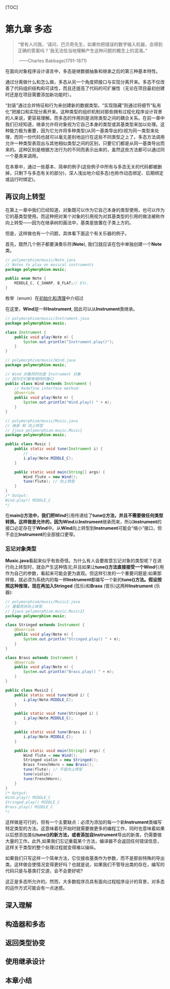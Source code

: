[TOC]

<!-- Polymorphism -->

# 第九章 多态

> “曾有人问我，‘请问，巴贝奇先生，如果你把错误的数字输入机器，会得到正确的答案吗？’我无法恰当地理解产生这种问题的概念上的混淆。”
>
> ​																															——Charles Babbage(1791-1871)

在面向对象程序设计语言中，多态是继数据抽象和继承之后的第三种基本特性。

通过分离做什么和怎么做，多态从另一个角度把接口与实现分离开来。多态不仅改善了代码组织结构和可读性，而且还提高了代码的可扩展性（无论在项目最初创建时还是在项目需要添加新功能时）。

“封装”通过合并特征和行为来创建新的数据类型。“实现隐藏”则通过将细节“私有化“把接口和实现分离开来。这种类型的组织机制对那些拥有过程化程序设计背景的人来说，更容易理解。而多态的作用则是消除类型之间的耦合关系。在前一章中我们已经知道，继承允许将对象视为它自己本身的类型或其基类型来加以处理。这种能力极为重要，因为它允许将多种类型(从同一基类导出的)视为同一类型来处理，而同一份代码也就可以毫无差别地运行在这些不同类型之上了。多态方法调用允许一种类型表现出与其他相似类型之间的区别，只要它们都是从同一基类导出而来的。这种区别是根据方法行为的不同而表示出来的，虽然这些方法都可以通过同一个基类来调用。

在本章中，通过一些基本、简单的例子(这些例子中所有与多态无关的代码都被删掉，只剩下与多态有关的部分)，深人浅出地介绍多态(也称作动态绑定、后期绑定或运行时绑定)。

## 再议向上转型

在第上一章中我们已经知道，对象既可以作为它自己本身的类型使用，也可以作为它的基类型使用。而这种把对某个对象的引用视为对其基类型的引用的做法被称作向上转型——因为在继承树的画法中，基类是放置在子类上方的。

但是，这样做也有一个问题，具体看下面这个有关乐器的例子。

首先，既然几个例子都要演奏乐符(**Note**), 我们]就应该在包中单独创建一个**Note**类。

```java
// polymorphism/music/Note.java 
// Notes to play on musical instruments 
package polymorphism.music;

public enum Note {
    MIDDLE_C, C_SHARP, B_FLAT;// Etc.
}
```

枚举（enum）在[初始化和清理]()中介绍过

在这里，**Wind**是一种**Instrument**, 因此可以从**Instrument**类继承。

```java
// polymorphism/music/Instrument.java
package polymorphism.music;

class Instrument {
    public void play(Note n) {
        System.out.println("Instrument.play()");
    }
}

// polymorphism/music/Wind.java
package polymorphism.music;

// Wind 对象同时也是 Instrument 对象
// 因为它们都有相同的接口
public class Wind extends Instrument {
    // Redefine interface method:
    @Override
    public void play(Note n) {
        System.out.println("Wind.play() " + n);
    }
}

// polymorphism/music/Music.java
// 继承 和 向上转型
// {java polymorphism.music.Music}
package polymorphism.music;

public class Music {
    public static void tune(Instrument i) {
        // ...
        i.play(Note.MIDDLE_C);
    }

    public static void main(String[] args) {
        Wind flute = new Wind();
        tune(flute); // 向上转型
    }
}
/* Output:
Wind.play() MIDDLE_C
*/
```

在**main()**方法中，我们把**Wind**引用传递给了**tune()**方法，并且不需要做任何类型转换。这样做是允许的，因为**Wind**从**Instrument**继承而来，所以**Instrument**的接口必定存在于**Wind**中。从**Wind**向上转型到**Instrument**可能会“缩小”接口，但不会比**Instrument**的全部接口更窄。

### 忘记对象类型

**Music.java**看起来似乎有些奇怪。为什么有人会要故意忘记对象的类型呢？在进行向上转型时，就会产生这种情况;并且如果让**tune()**方法直接接受一个**Wind**引用作为自己的参数，看起来可能会更为直观。但这样引发的一个重要问题是:如果那样做，就必须为系统内的每一种**Instrument**都编写一个新的**tune()**方法。假设按照这种推理，现在再加入**Stringed** (弦乐)和**Brass** (管乐)这两种**Instrument** (乐器):

```java
// polymorphism/music/Music2.java
// 重载而非向上转型
// {java polymorphism.music.Music2}
package polymorphism.music;

class Stringed extends Instrument {
    @Override
    public void play(Note n) {
        System.out.println("Stringed.play() " + n);
    }
}

class Brass extends Instrument {
    @Override
    public void play(Note n) {
        System.out.println("Brass.play() " + n);
    }
}

public class Music2 {
    public static void tune(Wind i) {
        i.play(Note.MIDDLE_C);
    }

    public static void tune(Stringed i) {
        i.play(Note.MIDDLE_C);
    }

    public static void tune(Brass i) {
        i.play(Note.MIDDLE_C);
    }

    public static void main(String[] args) {
        Wind flute = new Wind();
        Stringed violin = new Stringed();
        Brass frenchHorn = new Brass();
        tune(flute); // 不是向上转型
        tune(violin);
        tune(frenchHorn);
    }
}
/* Output:
Wind.play() MIDDLE_C
Stringed.play() MIDDLE_C
Brass.play() MIDDLE_C
*/
```

这样做是可行的，但有一个主要缺点：必须为添加的每一个新**Instrument**类编写特定类型的方法。这意味着在开始时就需要做更多的编程工作，同时也意味着如果以后想添加类似**tune()**的新方法，或者添加自**Instrument**导出的新类，仍需要做大量的工作。此外,如果我们忘记重载某个方法，编译器不会返回任何错误信息，这样关于类型的整个处理过程就变得难以操纵。

如果我们只写这样一个简单方法，它仅接收基类作为参数，而不是那些特殊的导出类。这样做会使情况变得更好吗？也就是说，如果我们不管导出类的存在，编写的代码只是与基类打交道，会不会更好呢?

这正是多态所允许的。然而，大多数程序员具有面向过程程序设计的背景，对多态的运作方式可能会有一点迷惑。

## 深入理解

<!-- Constructors and Polymorphism -->

## 构造器和多态

<!-- Covariant Return Types -->

## 返回类型协变


<!-- Designing with Inheritance -->
## 使用继承设计


<!-- Summary -->
## 本章小结

<!-- 分页 -->

<div style="page-break-after: always;"></div>